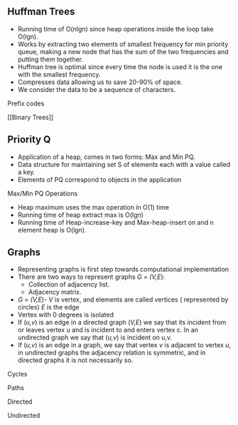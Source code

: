 ## Huffman Trees

- Running time of O(nlgn) since heap operations inside the loop take O(lgn).
- Works by extracting two elements of smallest frequency for min priority queue, making a new node that has the sum of the two frequencies and putting them together.
- Huffman tree is optimal since every time the node is used it is the one with the smallest frequency.
- Compresses data allowing us to save 20-90% of space.
- We consider the data to be a sequence of characters.

Prefix codes

[[Binary Trees]]

## Priority Q

- Application of a heap, comes in two forms: Max and Min PQ.
- Data structure for maintaining set S of elements each with a value called a key.
- Elements of PQ correspond to objects in the application

Max/Min PQ Operations

- Heap maximum uses the max operation in O(1) time
- Running time of heap extract max is O(lgn)
- Running time of Heap-increase-key and Max-heap-insert on and n element heap is O(lgn).

## Graphs

- Representing graphs is first step towards computational implementation
- There are two ways to represent graphs _G = (V,E_):
    - Collection of adjacency list.
    - Adjacency matrix.
- _G = (V,E_)- _V_ is vertex, and elements are called vertices ( represented by circles) _E_ is the edge
- Vertex with 0 degrees is isolated
- If (_u,v_) is an edge in a directed graph (_V,E_) we say that its incident from or leaves vertex u and is incident to and enters vertex c. In an undirected graph we say that (_u,v_) is incident on u,v.
- If (_u,v_) is an edge in a graph, we say that vertex _v_ is adjacent to vertex _u_, in undirected graphs the adjacency relation is symmetric, and in directed graphs it is not necessarily so.

Cycles

Paths

Directed

Undirected